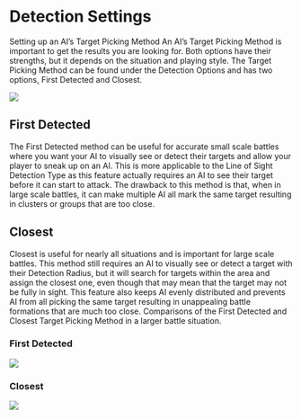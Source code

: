 # Detection Settings

Setting up an AI’s Target Picking Method
An AI’s Target Picking Method is important to get the results you are looking for. Both options have their strengths, but it depends on the situation and playing style. The Target Picking Method can be found under the Detection Options and has two options, First Detected and Closest.

![](https://i.imgur.com/VdGd2NQ.png)

## First Detected
The First Detected method can be useful for accurate small scale battles where you want your AI to visually see or detect their targets and allow your player to sneak up on an AI. This is more applicable to the Line of Sight Detection Type as this feature actually requires an AI to see their target before it can start to attack. The drawback to this method is that, when in large scale battles, it can make multiple AI all mark the same target resulting in clusters or groups that are too close.

## Closest
Closest is useful for nearly all situations and is important for large scale battles. This method still requires an AI to visually see or detect a target with their Detection Radius, but it will search for targets within the area and assign the closest one, even though that may mean that the target may not be fully in sight. This feature also keeps AI evenly distributed and prevents AI from all picking the same target resulting in unappealing battle formations that are much too close. 
Comparisons of the First Detected and Closest Target Picking Method in a larger battle situation.

### First Detected
![](https://i.imgur.com/waytpOY.gif)

### Closest
![](https://i.imgur.com/qLc5o1M.gif)
